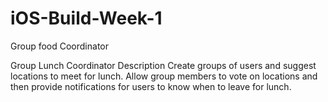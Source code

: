 # iOS-Build-Week-1
Group food Coordinator

Group Lunch Coordinator
Description
Create groups of users and suggest locations to meet for lunch. Allow group members to vote on locations and then provide notifications for users to know when to leave for lunch.
